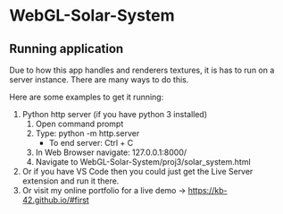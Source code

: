 # WebGL-Solar-System

## Running application
Due to how this app handles and renderers textures, it is has to run on a server instance. There are many ways to do this.

Here are some examples to get it running:

1. Python http server (if you have python 3 installed)
    1. Open command prompt
    1. Type: python -m http.server
        * To end server: Ctrl + C
    1. In Web Browser navigate: 127.0.0.1:8000/
    1. Navigate to WebGL-Solar-System/proj3/solar_system.html
1. Or if you have VS Code then you could just get the Live Server extension and run it there.
1. Or visit my online portfolio for a live demo -> https://kb-42.github.io/#first
